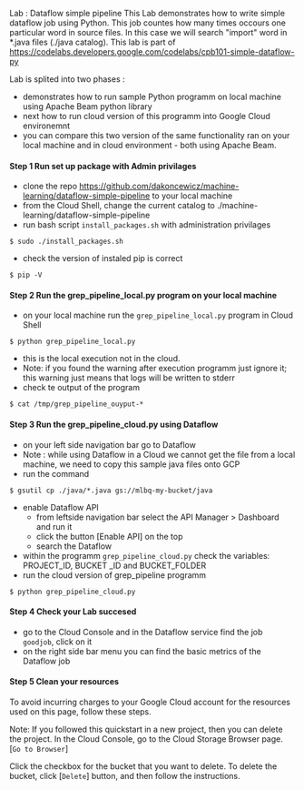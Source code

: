 Lab : Dataflow simple pipeline
This Lab demonstrates how to write simple dataflow job using Python. This job countes how many times occours one particular word in source files. In this case we will search "import" word in *.java files (./java catalog).
This lab is part of https://codelabs.developers.google.com/codelabs/cpb101-simple-dataflow-py 

Lab is splited into two phases :
- demonstrates how to run sample Python programm on local machine using Apache Beam python library
- next how to run cloud version of this programm into Google Cloud environemnt
- you can compare this two version of the same functionality ran on your local machine and in cloud environment - both using Apache Beam.
#### Step 1 Run set up package with Admin privilages
- clone the  repo https://github.com/dakoncewicz/machine-learning/dataflow-simple-pipeline  to your local machine 
- from the Cloud Shell, change the current catalog to ./machine-learning/dataflow-simple-pipeline
- run bash script `install_packages.sh` with administration privilages
```
$ sudo ./install_packages.sh
```
- check the version of instaled pip is correct
```
$ pip -V
```

#### Step 2 Run the grep_pipeline_local.py program on your local machine
- on your local machine run the `grep_pipeline_local.py` program in Cloud Shell
```
$ python grep_pipeline_local.py
```
- this is the local execution not in the cloud. 
- Note: if you found the warning after execution programm just ignore it; this warning just means that logs will be written to stderr
- check te output of the program
```
$ cat /tmp/grep_pipeline_ouyput-*
```

#### Step 3 Run the grep_pipeline_cloud.py using Dataflow
- on your left side navigation bar go to Dataflow 
- Note : while using Dataflow in a Cloud we cannot get the file from a local machine, we need to copy this sample java files onto GCP
- run the command
```
$ gsutil cp ./java/*.java gs://mlbq-my-bucket/java
```
- enable Dataflow API 
  - from leftside navigation bar select the API Manager > Dashboard and run it
  - click the button [Enable API] on the top
  - search the Dataflow 
- within the programm `grep_pipeline_cloud.py` check the variables: PROJECT_ID, BUCKET _ID and BUCKET_FOLDER
- run the cloud version of grep_pipeline programm
```
$ python grep_pipeline_cloud.py
```

#### Step 4 Check your Lab succesed 
- go to the Cloud Console and in the Dataflow service find the job `goodjob`, click on it
- on the right side bar menu you can find the basic metrics of the Dataflow job
#### Step 5 Clean your resources
To avoid incurring charges to your Google Cloud account for the resources used on this page, follow these steps.

Note: If you followed this quickstart in a new project, then you can delete the project.
In the Cloud Console, go to the Cloud Storage Browser page.
[`Go to Browser`]

Click the checkbox for the bucket that you want to delete.
To delete the bucket, click [`Delete`] button, and then follow the instructions.